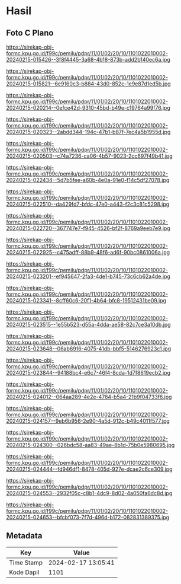# Hasil

## Foto C Plano

https://sirekap-obj-formc.kpu.go.id/f99c/pemilu/pdpr/11/01/02/20/10/1101022010002-20240215-015426--3f8f4445-3a68-4b18-873b-add2b140ec6a.jpg

https://sirekap-obj-formc.kpu.go.id/f99c/pemilu/pdpr/11/01/02/20/10/1101022010002-20240215-015821--6e9160c3-b884-43d0-852c-1e9e87d1ed5b.jpg

https://sirekap-obj-formc.kpu.go.id/f99c/pemilu/pdpr/11/01/02/20/10/1101022010002-20240215-020214--0efce42d-9310-45bd-b49e-c19764a99f76.jpg

https://sirekap-obj-formc.kpu.go.id/f99c/pemilu/pdpr/11/01/02/20/10/1101022010002-20240215-020323--2abdd344-194c-47b1-b87f-7ec4a5b1955d.jpg

https://sirekap-obj-formc.kpu.go.id/f99c/pemilu/pdpr/11/01/02/20/10/1101022010002-20240215-020503--c74a7236-ca06-4b57-9023-2cc697f49b41.jpg

https://sirekap-obj-formc.kpu.go.id/f99c/pemilu/pdpr/11/01/02/20/10/1101022010002-20240215-022434--5d7b5fee-a60b-4e0a-91e0-f14c5df27078.jpg

https://sirekap-obj-formc.kpu.go.id/f99c/pemilu/pdpr/11/01/02/20/10/1101022010002-20240215-022510--da429fd7-bfdc-47e0-a443-f2c3c81c5298.jpg

https://sirekap-obj-formc.kpu.go.id/f99c/pemilu/pdpr/11/01/02/20/10/1101022010002-20240215-022720--367747e7-f945-4526-bf2f-8769a9eeb7e9.jpg

https://sirekap-obj-formc.kpu.go.id/f99c/pemilu/pdpr/11/01/02/20/10/1101022010002-20240215-022925--c475adff-88b9-48f6-ad6f-90bc0861006a.jpg

https://sirekap-obj-formc.kpu.go.id/f99c/pemilu/pdpr/11/01/02/20/10/1101022010002-20240215-023201--ef945647-2fa3-4de1-b745-73c6cb62a4de.jpg

https://sirekap-obj-formc.kpu.go.id/f99c/pemilu/pdpr/11/01/02/20/10/1101022010002-20240215-023341--8cff60c6-20f1-4b64-bfc8-19512431be09.jpg

https://sirekap-obj-formc.kpu.go.id/f99c/pemilu/pdpr/11/01/02/20/10/1101022010002-20240215-023515--1e55b523-d55a-4dda-ae58-82c7ce3a10db.jpg

https://sirekap-obj-formc.kpu.go.id/f99c/pemilu/pdpr/11/01/02/20/10/1101022010002-20240215-023648--06ab6916-4075-41db-bbf5-5146276923c1.jpg

https://sirekap-obj-formc.kpu.go.id/f99c/pemilu/pdpr/11/01/02/20/10/1101022010002-20240215-023844--94188bc4-e6c7-46f4-8cda-1d7f8619ecb2.jpg

https://sirekap-obj-formc.kpu.go.id/f99c/pemilu/pdpr/11/01/02/20/10/1101022010002-20240215-024012--064aa289-4e2e-4764-b5a4-21b9f04733f6.jpg

https://sirekap-obj-formc.kpu.go.id/f99c/pemilu/pdpr/11/01/02/20/10/1101022010002-20240215-024157--9eb6b956-2e90-4a5d-912c-b49c4011f577.jpg

https://sirekap-obj-formc.kpu.go.id/f99c/pemilu/pdpr/11/01/02/20/10/1101022010002-20240215-024300--026bdc58-aa83-49ae-8b1d-75b0e5980695.jpg

https://sirekap-obj-formc.kpu.go.id/f99c/pemilu/pdpr/11/01/02/20/10/1101022010002-20240215-024444--fd946df1-8478-405d-927e-dcae2c6ce309.jpg

https://sirekap-obj-formc.kpu.go.id/f99c/pemilu/pdpr/11/01/02/20/10/1101022010002-20240215-024553--2932f05c-c8b1-4dc9-8d02-4a050fa6dc8d.jpg

https://sirekap-obj-formc.kpu.go.id/f99c/pemilu/pdpr/11/01/02/20/10/1101022010002-20240215-024653--bfcbf073-7f7d-496d-b172-082831389375.jpg


## Metadata

| Key        | Value               |
| ---------- | ------------------- |
| Time Stamp | 2024-02-17 13:05:41 |
| Kode Dapil | 1101                |



